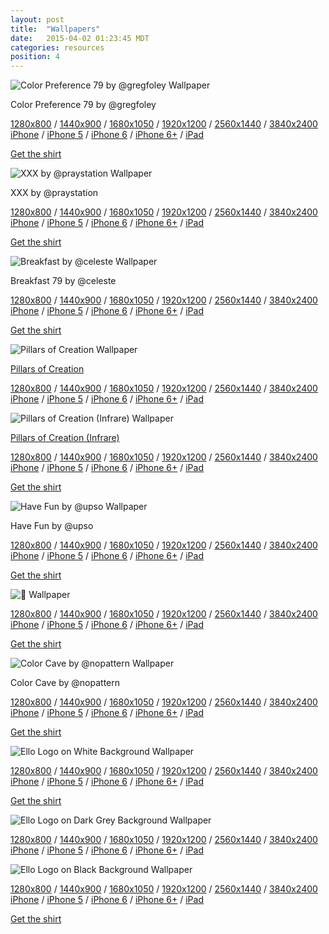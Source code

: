 ```yaml
---
layout: post
title:  "Wallpapers"
date:   2015-04-02 01:23:45 MDT
categories: resources
position: 4
---
```

![Color Preference 79 by @gregfoley Wallpaper](https://d324imu86q1bqn.cloudfront.net/uploads/asset/attachment/2298428/ello-xhdpi-35ba2fb7.jpg)

Color Preference 79 by @gregfoley

[1280x800](http://wallpapers.ello.co/threadless/greg_foley/Ello.Wallpaper.Greg.Foley_1280x800.jpg) / [1440x900](http://wallpapers.ello.co/threadless/greg_foley/Ello.Wallpaper.Greg.Foley_1440x900.jpg) / [1680x1050](http://wallpapers.ello.co/threadless/greg_foley/Ello.Wallpaper.Greg.Foley_1680x1050.jpg) / [1920x1200](http://wallpapers.ello.co/threadless/greg_foley/Ello.Wallpaper.Greg.Foley_1920x1200.jpg) / [2560x1440](http://wallpapers.ello.co/threadless/greg_foley/Ello.Wallpaper.Greg.Foley_2560x1440.jpg) / [3840x2400](http://wallpapers.ello.co/threadless/greg_foley/Ello.Wallpaper.Greg.Foley_3840x2400.jpg)  
[iPhone](http://wallpapers.ello.co/threadless/greg_foley/Ello.Wallpaper.Greg.Foley_iPhone.jpg) / [iPhone 5](http://wallpapers.ello.co/threadless/greg_foley/Ello.Wallpaper.Greg.Foley_iPhone%205.jpg) / [iPhone 6](http://wallpapers.ello.co/threadless/greg_foley/Ello.Wallpaper.Greg.Foley_iPhone%206.jpg) / [iPhone 6\+](http://wallpapers.ello.co/threadless/greg_foley/Ello.Wallpaper.Greg.Foley_iPhone%206%2b.jpg) / [iPad](http://wallpapers.ello.co/threadless/greg_foley/Ello.Wallpaper.Greg.Foley_iPad.jpg)

[Get the shirt](http://ello.threadless.com/#/product/gregfoley/mens)


![XXX by @praystation Wallpaper](https://d324imu86q1bqn.cloudfront.net/uploads/asset/attachment/2005895/ello-xhdpi-7e01d1a8.jpg)

XXX by @praystation

[1280x800](http://wallpapers.ello.co/threadless/xxx/Ello.Wallpaper.JoshuaDavis_1280x800.jpg) / [1440x900](http://wallpapers.ello.co/threadless/xxx/Ello.Wallpaper.JoshuaDavis_1440x900.jpg) / [1680x1050](http://wallpapers.ello.co/threadless/xxx/Ello.Wallpaper.JoshuaDavis_1680x1050.jpg) / [1920x1200](http://wallpapers.ello.co/threadless/xxx/Ello.Wallpaper.JoshuaDavis_1920x1200.jpg) / [2560x1440](http://wallpapers.ello.co/threadless/xxx/Ello.Wallpaper.JoshuaDavis_2560x1440.jpg) / [3840x2400](http://wallpapers.ello.co/threadless/xxx/Ello.Wallpaper.JoshuaDavis_3840x2400.jpg)  
[iPhone](http://wallpapers.ello.co/threadless/xxx/Ello.Wallpaper.JoshuaDavis_iPhone.jpg) / [iPhone 5](http://wallpapers.ello.co/threadless/xxx/Ello.Wallpaper.JoshuaDavis_iPhone%205.jpg) / [iPhone 6](http://wallpapers.ello.co/threadless/xxx/Ello.Wallpaper.JoshuaDavis_iPhone%206.jpg) / [iPhone 6\+](http://wallpapers.ello.co/threadless/xxx/Ello.Wallpaper.JoshuaDavis_iPhone%206%2b.jpg) / [iPad](http://wallpapers.ello.co/threadless/xxx/Ello.Wallpaper.JoshuaDavis_iPad.jpg)

[Get the shirt](http://ello.threadless.com/#/product/praystation/mens)


![Breakfast by @celeste Wallpaper](https://d324imu86q1bqn.cloudfront.net/uploads/asset/attachment/1870840/ello-xhdpi-95d77c88.jpg)

Breakfast 79 by @celeste

[1280x800](http://wallpapers.ello.co/threadless/breakfast/Ello.Wallpaper.CelestePrevost_1280x800.jpg) / [1440x900](http://wallpapers.ello.co/threadless/breakfast/Ello.Wallpaper.CelestePrevost_1440x900.jpg) / [1680x1050](http://wallpapers.ello.co/threadless/breakfast/Ello.Wallpaper.CelestePrevost_1680x1050.jpg) / [1920x1200](http://wallpapers.ello.co/threadless/breakfast/Ello.Wallpaper.CelestePrevost_1920x1200.jpg) / [2560x1440](http://wallpapers.ello.co/threadless/breakfast/Ello.Wallpaper.CelestePrevost_2560x1440.jpg) / [3840x2400](http://wallpapers.ello.co/threadless/breakfast/Ello.Wallpaper.CelestePrevost_3840x2400.jpg)  
[iPhone](http://wallpapers.ello.co/threadless/breakfast/Ello.Wallpaper.CelestePrevost_iPhone.jpg) / [iPhone 5](http://wallpapers.ello.co/threadless/breakfast/Ello.Wallpaper.CelestePrevost_iPhone%205.jpg) / [iPhone 6](http://wallpapers.ello.co/threadless/breakfast/Ello.Wallpaper.CelestePrevost_iPhone%206.jpg) / [iPhone 6\+](http://wallpapers.ello.co/threadless/breakfast/Ello.Wallpaper.CelestePrevost_iPhone%206%2b.jpg) / [iPad](http://wallpapers.ello.co/threadless/breakfast/Ello.Wallpaper.CelestePrevost_iPad.jpg)

[Get the shirt](http://ello.threadless.com/#/product/celeste/womens)


![Pillars of Creation Wallpaper](https://d324imu86q1bqn.cloudfront.net/uploads/asset/attachment/1870802/ello-xhdpi-33fbe9e1.jpg)

[Pillars of Creation](http://www.spacetelescope.org/news/heic1501/)

[1280x800](http://wallpapers.ello.co/nasa2/Ello.NASA.Wallpaper_1280x800.jpg) / [1440x900](http://wallpapers.ello.co/nasa2/Ello.NASA.Wallpaper_1440x900.jpg) / [1680x1050](http://wallpapers.ello.co/nasa2/Ello.NASA.Wallpaper_1680x1050.jpg) / [1920x1200](http://wallpapers.ello.co/nasa2/Ello.NASA.Wallpaper_1920x1200.jpg) / [2560x1440](http://wallpapers.ello.co/nasa2/Ello.NASA.Wallpaper_2560x1440.jpg) / [3840x2400](http://wallpapers.ello.co/nasa2/Ello.NASA.Wallpaper_3840x2400.jpg)  
[iPhone](http://wallpapers.ello.co/nasa2/Ello.NASA.Wallpaper_iPhone.jpg) / [iPhone 5](http://wallpapers.ello.co/nasa2/Ello.NASA.Wallpaper_iPhone%205.jpg) / [iPhone 6](http://wallpapers.ello.co/nasa2/Ello.NASA.Wallpaper_iPhone%206.jpg) / [iPhone 6\+](http://wallpapers.ello.co/nasa2/Ello.NASA.Wallpaper_iPhone%206%2b.jpg) / [iPad](http://wallpapers.ello.co/nasa2/Ello.NASA.Wallpaper_iPad.jpg)


![Pillars of Creation (Infrare) Wallpaper](https://d324imu86q1bqn.cloudfront.net/uploads/asset/attachment/1870803/ello-xhdpi-bdcd41e7.jpg)

[Pillars of Creation (Infrare)](http://www.spacetelescope.org/news/heic1501/)

[1280x800](http://wallpapers.ello.co/nasa/Ello.NASA.Wallpaper_1280x800.jpg) / [1440x900](http://wallpapers.ello.co/nasa/Ello.NASA.Wallpaper_1440x900.jpg) / [1680x1050](http://wallpapers.ello.co/nasa/Ello.NASA.Wallpaper_1680x1050.jpg) / [1920x1200](http://wallpapers.ello.co/nasa/Ello.NASA.Wallpaper_1920x1200.jpg) / [2560x1440](http://wallpapers.ello.co/nasa/Ello.NASA.Wallpaper_2560x1440.jpg) / [3840x2400](http://wallpapers.ello.co/nasa/Ello.NASA.Wallpaper_3840x2400.jpg)  
[iPhone](http://wallpapers.ello.co/nasa/Ello.NASA.Wallpaper_iPhone.jpg) / [iPhone 5](http://wallpapers.ello.co/nasa/Ello.NASA.Wallpaper_iPhone%205.jpg) / [iPhone 6](http://wallpapers.ello.co/nasa/Ello.NASA.Wallpaper_iPhone%206.jpg) / [iPhone 6\+](http://wallpapers.ello.co/nasa/Ello.NASA.Wallpaper_iPhone%206%2b.jpg) / [iPad](http://wallpapers.ello.co/nasa/Ello.NASA.Wallpaper_iPad.jpg)

[Get the shirt]()


![Have Fun by @upso Wallpaper](https://d324imu86q1bqn.cloudfront.net/uploads/asset/attachment/1118147/ello-xhdpi-dcc0d6a1.jpg)

Have Fun by @upso

[1280x800](http://wallpapers.ello.co/threadless/upso/Ello.Wallpaper.DustinHostetler.Gold_1280x800.jpg) / [1440x900](http://wallpapers.ello.co/threadless/upso/Ello.Wallpaper.DustinHostetler_1440x900.jpg) / [1680x1050](http://wallpapers.ello.co/threadless/upso/Ello.Wallpaper.DustinHostetler_1680x1050.jpg) / [1920x1200](http://wallpapers.ello.co/threadless/upso/Ello.Wallpaper.DustinHostetler_1920x1200.jpg) / [2560x1440](http://wallpapers.ello.co/threadless/upso/Ello.Wallpaper.DustinHostetler_2560x1440.jpg) / [3840x2400](http://wallpapers.ello.co/threadless/upso/Ello.Wallpaper.DustinHostetler_3840x2400.jpg)  
[iPhone](http://wallpapers.ello.co/threadless/bread/Ello.Wallpaper.Bread_iPhone.jpg) / [iPhone 5](http://wallpapers.ello.co/threadless/upso/Ello.Wallpaper.DustinHostetler.Gold_iPhone%205.jpg) / [iPhone 6](http://wallpapers.ello.co/threadless/upso/Ello.Wallpaper.DustinHostetler.Gold_iPhone%206.jpg) / [iPhone 6\+](http://wallpapers.ello.co/threadless/upso/Ello.Wallpaper.DustinHostetler.Gold_iPhone%206%2b.jpg) / [iPad](http://wallpapers.ello.co/threadless/upso/Ello.Wallpaper.DustinHostetler.Gold_iPad.jpg)

[Get the shirt](http://ello.threadless.com/#/product/upso/mens)


![:bread: Wallpaper](https://d324imu86q1bqn.cloudfront.net/uploads/asset/attachment/1877350/ello-xhdpi-66312e5a.jpg)

[1280x800](http://wallpapers.ello.co/threadless/bread/Ello.Wallpaper.Bread_1280x800.jpg) / [1440x900](http://wallpapers.ello.co/threadless/bread/Ello.Wallpaper.Bread_1440x900.jpg) / [1680x1050](http://wallpapers.ello.co/threadless/bread/Ello.Wallpaper.Bread_1680x1050.jpg) / [1920x1200](http://wallpapers.ello.co/threadless/bread/Ello.Wallpaper.Bread_1920x1200.jpg) / [2560x1440](http://wallpapers.ello.co/threadless/bread/Ello.Wallpaper.Bread_2560x1440.jpg) / [3840x2400](http://wallpapers.ello.co/threadless/bread/Ello.Wallpaper.Bread_3840x2400.jpg)  
[iPhone](http://wallpapers.ello.co/threadless/bread/Ello.Wallpaper.Bread_iPhone.jpg) / [iPhone 5](http://wallpapers.ello.co/threadless/bread/Ello.Wallpaper.Bread_iPhone%205.jpg) / [iPhone 6](http://wallpapers.ello.co/threadless/bread/Ello.Wallpaper.Bread_iPhone%206.jpg) / [iPhone 6\+](http://wallpapers.ello.co/threadless/bread/Ello.Wallpaper.Bread_iPhone%206%2b.jpg) / [iPad](http://wallpapers.ello.co/threadless/bread/Ello.Wallpaper.Bread_iPad.jpg)

[Get the shirt](http://ello.threadless.com/#/product/bread/mens)


![Color Cave by @nopattern Wallpaper](https://d324imu86q1bqn.cloudfront.net/uploads/asset/attachment/931523/ello-xhdpi-f3c9ec16.jpg)

Color Cave by @nopattern

[1280x800](http://wallpapers.ello.co/threadless/chuck_anderson/Ello.Wallpaper.Chuck.Anderson_1280x800.jpg) / [1440x900](http://wallpapers.ello.co/threadless/chuck_anderson/Ello.Wallpaper.Chuck.Anderson_1440x900.jpg) / [1680x1050](http://wallpapers.ello.co/threadless/chuck_anderson/Ello.Wallpaper.Chuck.Anderson_1680x1050.jpg) / [1920x1200](http://wallpapers.ello.co/threadless/chuck_anderson/Ello.Wallpaper.Chuck.Anderson_1920x1200.jpg) / [2560x1440](http://wallpapers.ello.co/threadless/chuck_anderson/Ello.Wallpaper.Chuck.Anderson_2560x1440.jpg) / [3840x2400](http://wallpapers.ello.co/threadless/chuck_anderson/Ello.Wallpaper.Chuck.Anderson_3840x2400.jpg)  
[iPhone](http://wallpapers.ello.co/threadless/chuck_anderson/Ello.Wallpaper.Chuck.Anderson_iPhone.jpg) / [iPhone 5](http://wallpapers.ello.co/threadless/chuck_anderson/Ello.Wallpaper.Chuck.Anderson_iPhone%205.jpg) / [iPhone 6](http://wallpapers.ello.co/threadless/chuck_anderson/Ello.Wallpaper.Chuck.Anderson_iPhone%206.jpg) / [iPhone 6\+](http://wallpapers.ello.co/threadless/chuck_anderson/Ello.Wallpaper.Chuck.Anderson_iPhone%206%2b.jpg) / [iPad](http://wallpapers.ello.co/threadless/chuck_anderson/Ello.Wallpaper.Chuck.Anderson_iPad.jpg)

[Get the shirt](http://ello.threadless.com/#/product/nopattern/mens)


![Ello Logo on White Background Wallpaper](https://d324imu86q1bqn.cloudfront.net/uploads/asset/attachment/792509/ello-xhdpi-3d7d0f9a.jpg)

[1280x800](http://wallpapers.ello.co/white/Ello.Wallpaper-White_1280x800.jpg) / [1440x900](http://wallpapers.ello.co/white/Ello.Wallpaper-White_1440x900.jpg) / [1680x1050](http://wallpapers.ello.co/white/Ello.Wallpaper-White_1680x1050.jpg) / [1920x1200](http://wallpapers.ello.co/white/Ello.Wallpaper-White_1920x1200.jpg) / [2560x1440](http://wallpapers.ello.co/white/Ello.Wallpaper-White_2560x1440.jpg) / [3840x2400](http://wallpapers.ello.co/white/Ello.Wallpaper-White_3840x2400.jpg)  
[iPhone](http://wallpapers.ello.co/white/Ello.Wallpaper-White_iPhone.jpg) / [iPhone 5](http://wallpapers.ello.co/white/Ello.Wallpaper-White_iPhone%205.jpg) / [iPhone 6](http://wallpapers.ello.co/white/Ello.Wallpaper-White_iPhone%206.jpg) / [iPhone 6\+](http://wallpapers.ello.co/white/Ello.Wallpaper-White_iPhone%206%2b.jpg) / [iPad](http://wallpapers.ello.co/white/Ello.Wallpaper-White_iPad.jpg)

[Get the shirt](http://ello.threadless.com/#/product/white/mens)


![Ello Logo on Dark Grey Background Wallpaper](https://d324imu86q1bqn.cloudfront.net/uploads/asset/attachment/792510/ello-xhdpi-0e7f2a18.jpg)

[1280x800](http://wallpapers.ello.co/grey/Ello.Wallpaper-Grey_1280x800.jpg) / [1440x900](http://wallpapers.ello.co/grey/Ello.Wallpaper-Grey_1440x900.jpg) / [1680x1050](http://wallpapers.ello.co/grey/Ello.Wallpaper-Grey_1680x1050.jpg) / [1920x1200](http://wallpapers.ello.co/grey/Ello.Wallpaper-Grey_1920x1200.jpg) / [2560x1440](http://wallpapers.ello.co/grey/Ello.Wallpaper-Grey_2560x1440.jpg) / [3840x2400](http://wallpapers.ello.co/grey/Ello.Wallpaper-Grey_3840x2400.jpg)  
[iPhone](http://wallpapers.ello.co/grey/Ello.Wallpaper-Grey_iPhone.jpg) / [iPhone 5](http://wallpapers.ello.co/grey/Ello.Wallpaper-Grey_iPhone%205.jpg) / [iPhone 6](http://wallpapers.ello.co/grey/Ello.Wallpaper-Grey_iPhone%206.jpg) / [iPhone 6\+](http://wallpapers.ello.co/grey/Ello.Wallpaper-Grey_iPhone%206%2b.jpg) / [iPad](http://wallpapers.ello.co/grey/Ello.Wallpaper-Grey_iPad.jpg)


![Ello Logo on Black Background Wallpaper](https://d324imu86q1bqn.cloudfront.net/uploads/asset/attachment/792511/ello-xhdpi-788ce5d9.jpg)

[1280x800](http://wallpapers.ello.co/black/Ello.Wallpaper-Black_1280x800.jpg) / [1440x900](http://wallpapers.ello.co/black/Ello.Wallpaper-Black_1440x900.jpg) / [1680x1050](http://wallpapers.ello.co/black/Ello.Wallpaper-Black_1680x1050.jpg) / [1920x1200](http://wallpapers.ello.co/black/Ello.Wallpaper-Black_1920x1200.jpg) / [2560x1440](http://wallpapers.ello.co/black/Ello.Wallpaper-Black_2560x1440.jpg) / [3840x2400](http://wallpapers.ello.co/black/Ello.Wallpaper-Black_3840x2400.jpg)  
[iPhone](http://wallpapers.ello.co/black/Ello.Wallpaper-Black_iPhone.jpg) / [iPhone 5](http://wallpapers.ello.co/black/Ello.Wallpaper-Black_iPhone%205.jpg) / [iPhone 6](http://wallpapers.ello.co/black/Ello.Wallpaper-Black_iPhone%206.jpg) / [iPhone 6\+](http://wallpapers.ello.co/black/Ello.Wallpaper-Black_iPhone%206%2b.jpg) / [iPad](http://wallpapers.ello.co/black/Ello.Wallpaper-Black_iPad.jpg)

[Get the shirt](http://ello.threadless.com/#/product/black/mens)

